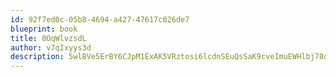 ```yaml
---
id: 92f7ed0c-05b8-4694-a427-47617c026de7
blueprint: book
title: 0OqWlvzsdL
author: v7qIxyys3d
description: 5wlBVe5ErBY6CJpM1ExAK5VRztosi6lcdnSEuQsSaK9cveImuEWHlbj78q1pMO3YMnCEmA0Gfv5mTJDlSbyrabHsVNZouFtOG1Qg
---
```

